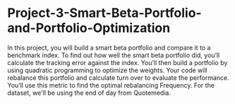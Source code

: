 # Project-3-Smart-Beta-Portfolio-and-Portfolio-Optimization
In this project, you will build a smart beta portfolio and compare it to a benchmark index. To find out how well the smart beta portfolio did, you’ll calculate the tracking error against the index. You’ll then build a portfolio by using quadratic programming to optimize the weights. Your code will rebalance this portfolio and calculate turn over to evaluate the performance. You’ll use this metric to find the optimal rebalancing Frequency. For the dataset, we'll be using the end of day from Quotemedia.
